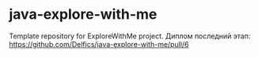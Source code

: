 # java-explore-with-me
Template repository for ExploreWithMe project.
Диплом последний этап:
https://github.com/Delfics/java-explore-with-me/pull/6
